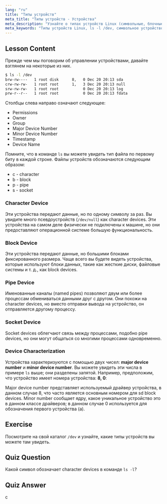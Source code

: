 ```yaml
---
lang: "ru"
title: "Типы устройств"
meta_title: "Типы устройств - Устройства"
meta_description: "Узнайте о типах устройств Linux (символьные, блочные, каналы, сокеты) и о том, как их идентифицировать с помощью `ls -l /dev`. Разберитесь с основными/дополнительными номерами устройств. Учебник по Linux для начинающих."
meta_keywords: "Типы устройств Linux, ls -l /dev, символьное устройство, блочное устройство, основной дополнительный номер устройства, учебник по Linux, руководство по Linux, для начинающих"
---
```


## Lesson Content

Прежде чем мы поговорим об управлении устройствами, давайте взглянем на некоторые из них.

```bash
$ ls -l /dev
brw-rw----   1 root disk      8,   0 Dec 20 20:13 sda
crw-rw-rw-   1 root root      1,   3 Dec 20 20:13 null
srw-rw-rw-   1 root root           0 Dec 20 20:13 log
prw-r--r--   1 root root           0 Dec 20 20:13 fdata
```

Столбцы слева направо означают следующее:

- Permissions
- Owner
- Group
- Major Device Number
- Minor Device Number
- Timestamp
- Device Name

Помните, что в команде `ls` вы можете увидеть тип файла по первому биту в каждой строке. Файлы устройств обозначаются следующим образом:

- c - character
- b - block
- p - pipe
- s - socket

### Character Device

Эти устройства передают данные, но по одному символу за раз. Вы увидите много псевдоустройств (`/dev/null`) как character devices. Эти устройства на самом деле физически не подключены к машине, но они предоставляют операционной системе большую функциональность.

### Block Device

Эти устройства передают данные, но большими блоками фиксированного размера. Чаще всего вы будете видеть устройства, которые используют блоки данных, такие как жесткие диски, файловые системы и т. д., как block devices.

### Pipe Device

Именованные каналы (named pipes) позволяют двум или более процессам обмениваться данными друг с другом. Они похожи на character devices, но вместо отправки вывода на устройство, он отправляется другому процессу.

### Socket Device

Socket devices облегчают связь между процессами, подобно pipe devices, но они могут общаться со многими процессами одновременно.

### Device Characterization

Устройства характеризуются с помощью двух чисел: **major device number** и **minor device number**. Вы можете увидеть эти числа в примере `ls` выше; они разделены запятой. Например, предположим, что устройство имеет номера устройства: **8, 0**:

Major device number представляет используемый драйвер устройства, в данном случае 8, что часто является основным номером для sd block devices. Minor number сообщает ядру, какое уникальное устройство это в данном классе драйверов; в данном случае 0 используется для обозначения первого устройства (a).

## Exercise

Посмотрите на свой каталог `/dev` и узнайте, какие типы устройств вы можете там увидеть.

## Quiz Question

Какой символ обозначает character devices в команде `ls -l`?

## Quiz Answer

c
